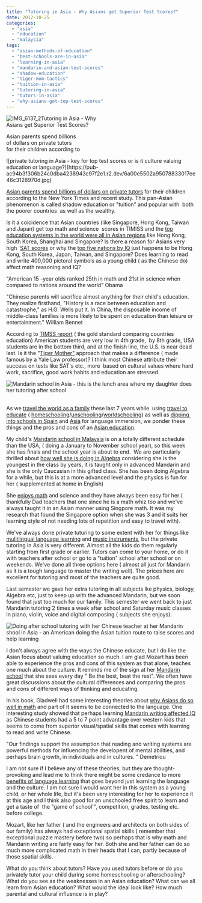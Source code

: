 ```yaml
---
title: "Tutoring in Asia - Why Asians get Superior Test Scores?"
date: 2012-10-25
categories: 
  - "asia"
  - "education"
  - "malaysia"
tags: 
  - "asian-methods-of-education"
  - "best-schools-are-in-asia"
  - "learning-in-asia"
  - "mandarin-and-asian-test-scores"
  - "shadow-education"
  - "tiger-mom-tactics"
  - "tuition-in-asia"
  - "tutoring-in-asia"
  - "tutors-in-asia"
  - "why-asians-get-top-test-scores"
---
```


![IMG_6137_2](https://pub-ac94b3f306b24c0dba4238943c97f2e1.r2.dev/6a00e5502a95078833017d3cf6eb0b970c.jpg)Tutoring in Asia - Why  
Asians get Superior Test Scores?  
  
Asian parents spend billions  
of dollars on private tutors  
for their children according to

<!--more--> ![private tutoring in Asia - key for top test scores or is it culture valuing education or language?](https://pub-ac94b3f306b24c0dba4238943c97f2e1.r2.dev/6a00e5502a95078833017ee46c3128970d.jpg)  
  
[Asian parents spend billions of dollars on private tutors](http://www.nytimes.com/2012/08/06/world/asia/06iht-educlede06.html?pagewanted=all&_r=0 "Asian parents spend billions on private tutors to get better scores") for their children according to the New York Times and recent study. This pan-Asian phenomenon is called shadow education or "tuition" and popular with  both the poorer countries  as well as the wealthy.  
  
Is it a coicidence that Asian countries (like Singapore, Hong Kong, Taiwan and Japan) get top math and science  scores in TIMISS and the [top education systems in the world were all in Asian regions](http://blogs.wsj.com/searealtime/2012/02/17/why-east-asian-students-are-superior/ "top schools in the world in Asia") like Hong Kong, South Korea, Shanghai and Singapore? Is there a reason for Asians very high  [SAT scores](http://isteve.blogspot.com/2011/09/asians-pulling-away-in-sat-scores.html "SAT scores - Asian best and growing") or why the [top five nations by IQ](http://www.sq.4mg.com/NationIQ.htm "top nations by IQ") just happens to be Hong Kong, South Korea, Japan, Taiwan, and Singapore? Does learning to read and write 400,000 pictoral symbols as a young child ( as the Chinese do) affect math reasoning and IQ?  
  
"American 15 -year olds ranked 25th in math and 21st in science when compared to nations around the world" Obama  
  
  
"Chinese parents will sacrifice almost anything for their child's education. They realize firsthand, "History is a race between education and catastrophe," as H.G. Wells put it. In China, the disposable income of middle-class families is more likely to be spent on education than leisure or entertainment." William Bennet  
  
  
According to [TIMSS report](http://en.wikipedia.org/wiki/Trends_in_International_Mathematics_and_Science_Study "timss report") ( the gold standard comparing countries education) American students are very low in 4th grade,  by 8th grade, USA students are in the bottom third, and at the finish line, the U.S. is near dead last. Is it the "[Tiger Mother"](http://online.wsj.com/article/SB10001424052748704111504576059713528698754.html "tiger mother") approach that makes a difference ( made famous by a Yale Law professor)? I think most Chinese attribute their success on tests like SAT's etc., more  based on cultural values where hard work, sacrifice, good work habits and education are stressed.  
  
  
  
![Mandarin school in Asia - this is the lunch area where my daughter does her tutoring after school](https://pub-ac94b3f306b24c0dba4238943c97f2e1.r2.dev/6a00e5502a95078833017d3cf6ec42970c.jpg)  

   
As we [travel the world as a family](https://pub-ac94b3f306b24c0dba4238943c97f2e1.r2.dev/2012/01/amazing-family-world-tour.html "travel the world as a family") these last 7 years while  using [travel to educate](https://pub-ac94b3f306b24c0dba4238943c97f2e1.r2.dev/2012/09/how-to-homeschool-through-travel-with-a-gifted-child-.html "using travel to educate") ( [homeschoolin](https://pub-ac94b3f306b24c0dba4238943c97f2e1.r2.dev/2010/04/family-travel-homeschool-education-global-students-lifestyle-design-location-independent-4hww-around.html "homeschooling and travel")g/[unschooling](https://pub-ac94b3f306b24c0dba4238943c97f2e1.r2.dev/2010/03/long-term-family-travel-homeschool-roadschool-world-school-digitalnomad-lifestyle-design-virtual-.html "unschooling")/[worldschooling](https://pub-ac94b3f306b24c0dba4238943c97f2e1.r2.dev/2012/10/curriculum-vitae-for-a-gifted-child-world-schooling.html "world schooling and travel")) as well as [dipping  into schools in Spain](https://pub-ac94b3f306b24c0dba4238943c97f2e1.r2.dev/2010/07/schools-out-forever-expat-immersion-spanish-in-spain-digital-nomad-education-for-kids-who-travel.html "dipping into local schools in Spain for language learning") and [Asia](https://pub-ac94b3f306b24c0dba4238943c97f2e1.r2.dev/2011/01/only-american-girl-in-an-all-mandarin-school-chinese-immersion-in-language-culture-through-school.html "american in mandarin school in Asia") for language immersion, we ponder these things and the pros and cons of an [Asian education](https://pub-ac94b3f306b24c0dba4238943c97f2e1.r2.dev/2012/10/american-student-chinese-view.html "Asian education").  
  
My child's [Mandarin school in Malaysia](https://pub-ac94b3f306b24c0dba4238943c97f2e1.r2.dev/2011/01/only-american-girl-in-an-all-mandarin-school-chinese-immersion-in-language-culture-through-school.html "Mandarin school in Malaysia") is on a totally different schedule than the USA, ( doing a January to November school year), so this week she has finals and the school year is about to end.  We are particularly thrilled about [how well she is doing in Algebra](https://pub-ac94b3f306b24c0dba4238943c97f2e1.r2.dev/2012/07/chinese-school-in-asia-11-year-old-american-doing-physics-in-mandarin.html "doing well in algebra in Asia") considering she is the youngest in the class by years, it is taught only in advanced Mandarin and she is the only Caucasian in this gifted class. She has been doing Algebra for a while, but this is at a more advanced level and the physics is fun for her ( supplemented at home in English)  
  
She [enjoys math](https://pub-ac94b3f306b24c0dba4238943c97f2e1.r2.dev/2006/11/home-school.html "homeschool kid enjoys math") and science and they have always been easy for her ( thankfully Dad teachers that one since he is a math whiz too and we've always taught it in an Asian manner using Singpore math. It was my  research that found the Singapore option when she was 3 and it suits her learning style of not needing lots of repetition and easy to travel with).  
  
We've always done private tuturing to some extent with her for things like [mulitlingual language learning](https://pub-ac94b3f306b24c0dba4238943c97f2e1.r2.dev/2011/06/how-to-raise-a-bilingual-or-multi-lingual-child-2.html "raising a bilingual or multilingual kid") and [music instruments](https://pub-ac94b3f306b24c0dba4238943c97f2e1.r2.dev/2011/08/kid-playing-violin-around-the-world.html "musical instruments"), but the private tutoring in Asia is very different. Almost all the kids do them regularly starting from first grade or earlier. Tutors can come to your home, or do it with teachers after school or go to a "tuition" school after school or on weekends. We've done all three options here ( almost all just for Mandarin as it is a tough language to master the writing well). The prices here are excellent for tutoring and most of the teachers are quite good.  
  
Last semester we gave her extra tutoring in all subjects lke physics, biology, Algebra etc, just to keep up with the advanced Mandarin, but we soon found that just too much for our family. This semester we went back to just Mandarin tutoring 2 times a week after school and Saturday music classes in piano, violin, voice and digital composing ( subjects she enjoys).

[](https://pub-ac94b3f306b24c0dba4238943c97f2e1.r2.dev/6a00e5502a95078833017d3cf6ec42970c.jpg)![Doing after school tutoring with her Chinese teacher at her Mandarin shool in Asia - an American doing the Asian tuition route to raise scores and help learning](https://pub-ac94b3f306b24c0dba4238943c97f2e1.r2.dev/6a00e5502a95078833017d3cf6ed4c970c.jpg)  
  
I don't always agree with the ways the Chinese educate, but I do like the Asian focus about valuing education so much. I am glad Mozart has been able to experience the pros and cons of this system as that alone, teaches one much about the culture. It reminds me of the sign at her [Mandarin school](https://pub-ac94b3f306b24c0dba4238943c97f2e1.r2.dev/2012/07/learning-mandarin-in-asia-the-economist-and-wall-street-journal-discuss-.html "Mandarin school in Asia") that she sees every day " Be the best, beat the rest". We often have great discussions about the cultural differences and comparing the pros and cons of different ways of thinking and educating.  
  
In his book, Gladwell had some interesting theories about [why Asians do so well in math](http://www.gladwell.com/outliers/outliers_excerpt3.html "why asians do well in math") and part of it seems to be connected to the language. One interesting study showed that perhaps learning [Mandarin writing affected IQ](http://www.sq.4mg.com/SpatialIQ.htm "mandarin writing affects IQ superior") as Chinese students had a 5 to 7 point advantage over western kids that seems to come from superior visual/spatial skills that comes with learning to read and write Chinese.  
  
"Our findings support the assumption that reading and writing systems are powerful methods for influencing the developent of mental abilities, and perhaps brain growth, in individuals and in cultures. " Demetriou  
  
I am not sure if I believe any of these theories, but they are thought-provoking and lead me to think there might be some credance to more [benefits of language learning](https://pub-ac94b3f306b24c0dba4238943c97f2e1.r2.dev/2010/09/family-travel-slovenia-movie-sign-languages-europe-travel-photo-.html "benefits of language learning") that goes beyond just learning the language and the culture. I am not sure I would want her in this system as a young child, or her whole life, but it's been very interesting for her to experience it at this age and I think also good for an unschooled free spirit to learn and get a taste of  the "game of school'", competition, grades, testing etc. before college.  
  
Mozart, like her father ( and the engineers and architects on both sides of our family) has always had exceptional spatial skills ( remember that exceptional puzzle mastery before two) so perhaps that is why math and Mandarin writing are fairly easy for her. Both she and her father can do so much more complicated math in their heads that I can, partly because of those spatial skills.  
  
What do you think about tutors? Have you used tutors before or do you privately tutor your child during some homeschooling or afterschooling? What do you see as the weaknesses in an Asian education? What can we all learn from Asian education? What would the ideal look like? How much parental and cultural influence is in play?
